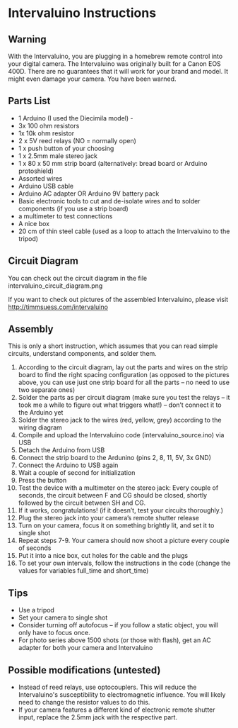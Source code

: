 Intervaluino Instructions
========================= 

Warning
-------
With the Intervaluino, you are plugging in a homebrew remote control into your digital camera. The Intervaluino was originally built for a Canon EOS 400D. There are no guarantees that it will work for your brand and model. It might even damage your camera. You have been warned.


Parts List
----------
* 1 Arduino (I used the Diecimila model) -
* 3x 100 ohm resistors
* 1x 10k ohm resistor
* 2 x 5V reed relays (NO = normally open)
* 1 x push button of your choosing
* 1 x 2.5mm male stereo jack
* 1 x 80 x 50 mm strip board (alternatively: bread board or Arduino protoshield)
* Assorted wires
* Arduino USB cable
* Arduino AC adapter OR Arduino 9V battery pack
* Basic electronic tools to cut and de-isolate wires and to solder components (if you use a strip board)
* a multimeter to test connections
* A nice box
* 20 cm of thin steel cable (used as a loop to attach the Intervaluino to the tripod)

Circuit Diagram
---------------
You can check out the circuit diagram in the file intervaluino_circuit_diagram.png

If you want to check out pictures of the assembled Intervaluino, please visit http://timmsuess.com/intervaluino

Assembly
--------
This is only a short instruction, which assumes that you can read simple circuits, understand components, and solder them.

1. According to the circuit diagram, lay out the parts and wires on the strip board to find the right spacing configuration (as opposed to the pictures above, you can use just one strip board for all the parts – no need to use two separate ones)
2. Solder the parts as per circuit diagram (make sure you test the relays – it took me a while to figure out what triggers what!) – don’t connect it to the Arduino yet
3. Solder the stereo jack to the wires (red, yellow, grey) according to the wiring diagram
4. Compile and upload the Intervaluino code (intervaluino_source.ino) via USB
5. Detach the Arduino from USB
6. Connect the strip board to the Ardunino (pins 2, 8, 11, 5V, 3x GND)
7. Connect the Arduino to USB again
8. Wait a couple of second for initialization
9. Press the button
10. Test the device with a multimeter on the stereo jack: Every couple of seconds, the circuit between F and CG should be closed, shortly followed by the circuit between SH and CG.
11. If it works, congratulations! (if it doesn’t, test your circuits thoroughly.)
12. Plug the stereo jack into your camera’s remote shutter release
13. Turn on your camera, focus it on something brightly lit, and set it to single shot
14. Repeat steps 7-9. Your camera should now shoot a picture every couple of seconds
15. Put it into a nice box, cut holes for the cable and the plugs
16. To set your own intervals, follow the instructions in the code (change the values for variables full_time and short_time)

Tips
----
* Use a tripod
* Set your camera to single shot
* Consider turning off autofocus – if you follow a static object, you will only have to focus once.
* For photo series above 1500 shots (or those with flash), get an AC adapter for both your camera and Intervaluino

Possible modifications (untested)
---------------------------------
* Instead of reed relays, use optocouplers. This will reduce the Intervaluino's susceptibility to electromagnetic influence. You will likely need to change the resistor values to do this.
* If your camera features a different kind of electronic remote shutter input, replace the 2.5mm jack with the respective part.
